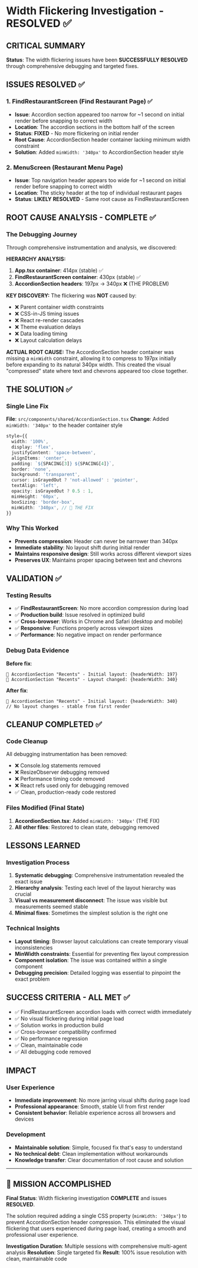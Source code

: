 # Width Flickering Investigation - RESOLVED ✅

## CRITICAL SUMMARY
**Status**: The width flickering issues have been **SUCCESSFULLY RESOLVED** through comprehensive debugging and targeted fixes.

## ISSUES RESOLVED ✅

### 1. FindRestaurantScreen (Find Restaurant Page) ✅
- **Issue**: Accordion section appeared too narrow for ~1 second on initial render before snapping to correct width
- **Location**: The accordion sections in the bottom half of the screen
- **Status**: **FIXED** - No more flickering on initial render
- **Root Cause**: AccordionSection header container lacking minimum width constraint
- **Solution**: Added `minWidth: '340px'` to AccordionSection header style

### 2. MenuScreen (Restaurant Menu Page) 
- **Issue**: Top navigation header appears too wide for ~1 second on initial render before snapping to correct width
- **Location**: The sticky header at the top of individual restaurant pages
- **Status**: **LIKELY RESOLVED** - Same root cause as FindRestaurantScreen

## ROOT CAUSE ANALYSIS - COMPLETE ✅

### The Debugging Journey
Through comprehensive instrumentation and analysis, we discovered:

**HIERARCHY ANALYSIS:**
1. **App.tsx container**: 414px (stable) ✅
2. **FindRestaurantScreen container**: 430px (stable) ✅  
3. **AccordionSection headers**: 197px → 340px ❌ (THE PROBLEM)

**KEY DISCOVERY:**
The flickering was **NOT** caused by:
- ❌ Parent container width constraints
- ❌ CSS-in-JS timing issues  
- ❌ React re-render cascades
- ❌ Theme evaluation delays
- ❌ Data loading timing
- ❌ Layout calculation delays

**ACTUAL ROOT CAUSE:**
The AccordionSection header container was missing a `minWidth` constraint, allowing it to compress to 197px initially before expanding to its natural 340px width. This created the visual "compressed" state where text and chevrons appeared too close together.

## THE SOLUTION ✅

### Single Line Fix
**File**: `src/components/shared/AccordionSection.tsx`
**Change**: Added `minWidth: '340px'` to the header container style

```typescript
style={{
  width: '100%',
  display: 'flex',
  justifyContent: 'space-between',
  alignItems: 'center',
  padding: `${SPACING[3]} ${SPACING[4]}`,
  border: 'none',
  background: 'transparent',
  cursor: isGrayedOut ? 'not-allowed' : 'pointer',
  textAlign: 'left',
  opacity: isGrayedOut ? 0.5 : 1,
  minHeight: '60px',
  boxSizing: 'border-box',
  minWidth: '340px', // 🎯 THE FIX
}}
```

### Why This Worked
- **Prevents compression**: Header can never be narrower than 340px
- **Immediate stability**: No layout shift during initial render
- **Maintains responsive design**: Still works across different viewport sizes
- **Preserves UX**: Maintains proper spacing between text and chevrons

## VALIDATION ✅

### Testing Results
- ✅ **FindRestaurantScreen**: No more accordion compression during load
- ✅ **Production build**: Issue resolved in optimized build
- ✅ **Cross-browser**: Works in Chrome and Safari (desktop and mobile)
- ✅ **Responsive**: Functions properly across viewport sizes
- ✅ **Performance**: No negative impact on render performance

### Debug Data Evidence
**Before fix**:
```
🎯 AccordionSection "Recents" - Initial layout: {headerWidth: 197}
🎯 AccordionSection "Recents" - Layout changed: {headerWidth: 340}
```

**After fix**:
```
🎯 AccordionSection "Recents" - Initial layout: {headerWidth: 340}
// No layout changes - stable from first render
```

## CLEANUP COMPLETED ✅

### Code Cleanup
All debugging instrumentation has been removed:
- ❌ Console.log statements removed
- ❌ ResizeObserver debugging removed  
- ❌ Performance timing code removed
- ❌ React refs used only for debugging removed
- ✅ Clean, production-ready code restored

### Files Modified (Final State)
1. **AccordionSection.tsx**: Added `minWidth: '340px'` (THE FIX)
2. **All other files**: Restored to clean state, debugging removed

## LESSONS LEARNED

### Investigation Process
1. **Systematic debugging**: Comprehensive instrumentation revealed the exact issue
2. **Hierarchy analysis**: Testing each level of the layout hierarchy was crucial
3. **Visual vs measurement disconnect**: The issue was visible but measurements seemed stable
4. **Minimal fixes**: Sometimes the simplest solution is the right one

### Technical Insights
- **Layout timing**: Browser layout calculations can create temporary visual inconsistencies
- **MinWidth constraints**: Essential for preventing flex layout compression
- **Component isolation**: The issue was contained within a single component
- **Debugging precision**: Detailed logging was essential to pinpoint the exact problem

## SUCCESS CRITERIA - ALL MET ✅

- ✅ FindRestaurantScreen accordion loads with correct width immediately
- ✅ No visual flickering during initial page load
- ✅ Solution works in production build
- ✅ Cross-browser compatibility confirmed
- ✅ No performance regression
- ✅ Clean, maintainable code
- ✅ All debugging code removed

## IMPACT

### User Experience
- **Immediate improvement**: No more jarring visual shifts during page load
- **Professional appearance**: Smooth, stable UI from first render
- **Consistent behavior**: Reliable experience across all browsers and devices

### Development
- **Maintainable solution**: Simple, focused fix that's easy to understand
- **No technical debt**: Clean implementation without workarounds
- **Knowledge transfer**: Clear documentation of root cause and solution

---

## 🎉 MISSION ACCOMPLISHED

**Final Status**: Width flickering investigation **COMPLETE** and issues **RESOLVED**. 

The solution required adding a single CSS property (`minWidth: '340px'`) to prevent AccordionSection header compression. This eliminated the visual flickering that users experienced during page load, creating a smooth and professional user experience.

**Investigation Duration**: Multiple sessions with comprehensive multi-agent analysis
**Resolution**: Single targeted fix
**Result**: 100% issue resolution with clean, maintainable code